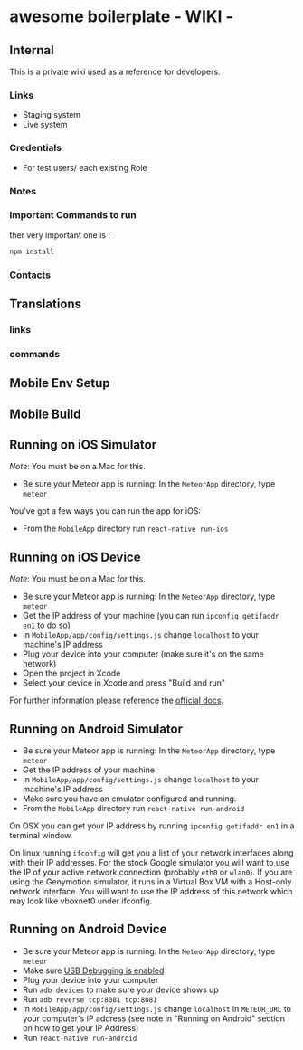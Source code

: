# awesome boilerplate - WIKI -

## Internal
This is a private wiki used as a reference for developers.
<!--Here you can write all specific commands and notes that you need to share with all committers of this project-->

### Links
* Staging system
* Live system

### Credentials
<!--access credentials-->
* For  test users/ each existing Role

### Notes
<!--internal notes to developers-->

### Important Commands to run
<!--Important Commands to run with a short description of the context-->
ther very important one is :
```bash
npm install
```
### Contacts
<!--How to contact the responsible person for this project -->

## Translations
<!--Where are the translation documents and how to generate translation files-->
### links
### commands

## Mobile Env Setup
<!--All about mobile env: certificates, SDK, special config...-->

## Mobile Build
<!--Notes on how to build the app -->
## Running on iOS Simulator

_Note_: You must be on a Mac for this.

- Be sure your Meteor app is running: In the ```MeteorApp``` directory, type ```meteor```

You've got a few ways you can run the app for iOS:

- From the `MobileApp` directory run `react-native run-ios`

## Running on iOS Device

_Note_: You must be on a Mac for this.

- Be sure your Meteor app is running: In the ```MeteorApp``` directory, type ```meteor```
- Get the IP address of your machine (you can run `ipconfig getifaddr en1` to do so)
- In `MobileApp/app/config/settings.js` change `localhost` to your machine's IP address
- Plug your device into your computer (make sure it's on the same network)
- Open the project in Xcode
- Select your device in Xcode and press "Build and run"

For further information please reference the [official docs](https://facebook.github.io/react-native/docs/running-on-device-ios.html#content).

## Running on Android Simulator

- Be sure your Meteor app is running: In the ```MeteorApp``` directory, type ```meteor```
- Get the IP address of your machine
- In `MobileApp/app/config/settings.js` change `localhost` to your machine's IP address
- Make sure you have an emulator configured and running.
- From the `MobileApp` directory run `react-native run-android`

On OSX you can get your IP address by running `ipconfig getifaddr en1` in a terminal window.

On linux running `ifconfig` will get you a list of your network interfaces along with their IP addresses. For the stock Google simulator you will want to use the IP of your active network connection (probably `eth0` or `wlan0`). If you are using the Genymotion simulator, it runs in a Virtual Box VM with a Host-only network interface. You will want to use the IP address of this network which may look like vboxnet0 under ifconfig.

## Running on Android Device

- Be sure your Meteor app is running: In the ```MeteorApp``` directory, type ```meteor```
- Make sure [USB Debugging is enabled](https://facebook.github.io/react-native/docs/running-on-device-android.html#prerequisite-usb-debugging)
- Plug your device into your computer
- Run `adb devices` to make sure your device shows up
- Run `adb reverse tcp:8081 tcp:8081`
- In `MobileApp/app/config/settings.js` change `localhost` in `METEOR_URL` to your computer's IP address (see note in "Running on Android" section on how to get your IP Address)
- Run `react-native run-android`

